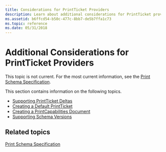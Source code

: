 ```yaml
---
title: Considerations for PrintTicket Providers
description: Learn about additional considerations for PrintTicket providers, inlcuidng supporting PrintTicket deltas and creating a default PrintTicket.
ms.assetid: b6ffcd54-b50c-477c-8bb7-de5b7ffa1c73
ms.topic: reference
ms.date: 05/31/2018
---
```


# Additional Considerations for PrintTicket Providers

This topic is not current. For the most current information, see the [Print Schema Specification](https://download.microsoft.com/download/D/E/C/DECA6E6B-3E81-48E7-B7EF-6D92A547D03C/print-schema-spec-2-0.zip).

This section contains information on the following topics.

- [Supporting PrintTicket Deltas](supporting-printticket-deltas.md)
- [Creating a Default PrintTicket](creating-a-default-printticket.md)
- [Creating a PrintCapabilities Document](creating-a-printcapabilities-document.md)
- [Supporting Schema Versions](supporting-schema-versions.md)

## Related topics

[Print Schema Specification](https://download.microsoft.com/download/D/E/C/DECA6E6B-3E81-48E7-B7EF-6D92A547D03C/print-schema-spec-2-0.zip)
